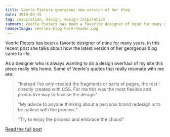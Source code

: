 ```yaml
---
title: Veerle Pieters georgeous new version of her blog
date: 2019-03-15
tag: inspiration, design, design-inspiration
summary: Veerle Pieters has been a favorite designer of mine for many years. In this recent post she talks about how the latest version of her georgeous blog came to life
headerImage: veerles-blog-hero-header.png
---
```


Veerle Pieters has been a favorite designer of mine for many years. In this recent post she talks about how the latest version of her georgeous blog came to life.

As a designer who is always wanting to do a design overhaul of my site this piece really hits home. Some of Veerle's quotes that really resonate with me are:

<blockquote class="external">"Instead I’ve only created the fragments or parts of pages, the rest I directly created with CSS. For me this was the most flexible and productive way to finalise the design."</blockquote>

<blockquote class="external">"My advice to anyone thinking about a personal brand redesign is to be patient with the process."</blockquote>

<blockquote class="external">"Try to enjoy the process and embrace the chaos!"</blockquote>


[Read the full post](https://veerle.duoh.com/design/how-the-design-of-my-new-blog-came-to-live)